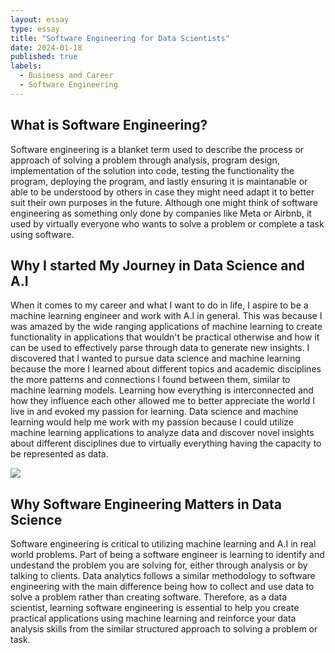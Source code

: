 ```yaml
---
layout: essay
type: essay
title: "Software Engineering for Data Scientists"
date: 2024-01-18
published: true
labels:
  - Business and Career
  - Software Engineering
---
```


## What is Software Engineering?

Software engineering is a blanket term used to describe the process or approach of solving a problem through analysis, program design,  implementation of the solution into code, testing the functionality the program, deploying the program, and lastly ensuring it is maintanable or able to be understood by others in case they might need adapt it to better suit their own purposes in the future. Although one might think of software engineering as something only done by companies like Meta or Airbnb, it used by virtually everyone who wants to solve a problem or complete a task using software.

## Why I started My Journey in Data Science and A.I

When it comes to my career and what I want to do in life, I aspire to be a machine learning engineer and work with A.I in general. This was because I was amazed by the wide ranging applications of machine learning to create functionality in applications that wouldn't be practical otherwise and how it can be used to effectively parse through data to generate new insights. I discovered that I wanted to pursue data science and machine learning because the more I learned about different topics and academic disciplines the more patterns and connections I found between them, similar to machine learning models. Learning how everything is interconnected and how they influence each other allowed me to better appreciate the world I live in and evoked my passion for learning. Data science and machine learning would help me work with my passion because I could utilize machine learning applications to analyze data and discover novel insights about different disciplines due to virtually everything having the capacity to be represented as data.
<p><img src = "https://ai-fall2021.ai2es.org/wp-content/uploads/2021/06/AI_VennDiagram-1-1024x689.png" /></p>


## Why Software Engineering Matters in Data Science

Software engineering is critical to utilizing machine learning and A.I in real world problems. Part of being a software engineer is learning to identify and undestand the problem you are solving for, either through analysis or by talking to clients. Data analytics follows a similar methodology to software engineering with the main difference being how to collect and use data to solve a problem rather than creating software. Therefore, as a data scientist, learning software engineering is essential to help you create practical applications using machine learning and reinforce your data analysis skills from the similar structured approach to solving a problem or task. 



